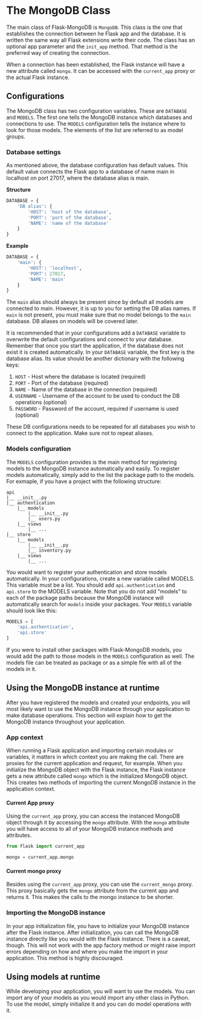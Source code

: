 # The MongoDB Class

The main class of Flask-MongoDB is `MongoDB`. This class is the one that establishes the connection between he Flask app and the database. It is written the same way all Flask extensions write their code. The class has an optional app parameter and the `init_app` method. That method is the preferred way of creating the connection.

When a connection has been established, the Flask instance will have a new attribute called `mongo`. It can be accessed with the `current_app` proxy or the actual Flask instance.

## Configurations

The MongoDB class has two configuration variables. These are `DATABASE` and `MODELS`. The first one tells the MongoDB instance which databases and connections to use. The `MODELS` configuration tells the instance where to look for those models. The elements of the list are referred to as model groups.

### Database settings

As mentioned above, the database configuration has default values. This default value connects the Flask app to a database of name main in localhost on port 27017, where the database alias is main.

**Structure**
```python
DATABASE = {
    'DB alias': {
        'HOST': 'host of the database',
        'PORT': 'port of the database',
        'NAME': 'name of the database'
    }
}
```

**Example**
```python
DATABASE = {
    'main': {
        'HOST': 'localhost',
        'PORT': 27017,
        'NAME': 'main'
    }
}
```

The `main` alias should always be present since by default all models are connected to main. However, it is up to you for setting the DB alias names. If `main` is not present, you must make sure that no model belongs to the `main` database. DB aliases on models will be covered later.

It is recommended that in your configurations add a `DATABASE` variable to overwrite the default configurations and connect to your database. Remember that once you start the application, if the database does not exist it is created automatically. In your `DATABASE` variable, the first key is the database alias. Its value should be another dictionary with the following keys:

1. `HOST` - Host where the database is located (required)
2. `PORT` - Port of the database (required)
3. `NAME` - Name of the database in the connection (required)
4. `USERNAME` - Username of the account to be used to conduct the DB operations (optional)
5. `PASSWORD` - Password of the account, required if username is used (optional)

These DB configurations needs to be repeated for all databases you wish to connect to the application. Make sure not to repeat aliases.

### Models configuration

The `MODELS` configuration provides is the main method for registering models to the MongoDB instance automatically and easily. To register models automatically, simply add to the list the package path to the models. For exmaple, if you have a project with the following structure:

```
api
|__ __init__.py
|__ authentication
    |__ models
        |__ __init__.py
        |__ users.py
    |__ views
        |__ ...
|__ store
    |__ models
        |__ __init__.py
        |__ inventory.py
    |__ views
        |__ ...
```

You would want to register your authentication and store models automatically. In your configurations, create a new variable called MODELS. This variable must be a list. You should add `api.authentication` and `api.store` to the MODELS variable. Note that you do not add "models" to each of the package paths because the MongoDB instance will automatically search for `models` inside your packages. Your `MODELS` variable should look like this:

```python
MODELS = [
    'api.authentication',
    'api.store'
]
```

If you were to install other packages with Flask-MongoDB models, you would add the path to those models in the `MODELS` configuration as well. The models file can be treated as package or as a simple file with all of the models in it.

## Using the MongoDB instance at runtime

After you have registered the models and created your endpoints, you will most likely want to use the MongoDB instance through your application to make database operations. This section will explain how to get the MongoDB instance throughout your application.

### App context

When running a Flask application and importing certain modules or variables, it matters in which context you are making the call. There are proxies for the current application and request, for example. When you initialize the MongoDB object with the Flask instance, the Flask instance gets a new attribute called `mongo` which is the initialized MongoDB object. This creates two methods of importing the current MongoDB instance in the application context.

#### Current App proxy

Using the `current_app` proxy, you can access the instanced MongoDB object through it by accessing the `mongo` attribute. With the `mongo` attribute you will have access to all of your MongoDB instance methods and attributes. 

```python
from flask import current_app

mongo = current_app.mongo
```

#### Current mongo proxy

Besides using the `current_app` proxy, you can use the `current_mongo` proxy. This proxy basically gets the `mongo` attribute from the current app and returns it. This makes the calls to the mongo instance to be shorter.

### Importing the MongoDB instance

In your app initialization file, you have to initialize your MongoDB instance after the Flask instance. After initialization, you can call the MongoDB instance directly like you would with the Flask instance. There is a caveat, though. This will not work with the app factory method or might raise import errors depending on how and where you make the import in your application. This method is highly discouraged.

## Using models at runtime

While developing your application, you will want to use the models. You can import any of your models as you would import any other class in Python. To use the model, simply initialize it and you can do model operations with it. 

